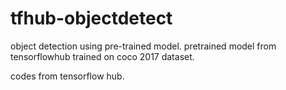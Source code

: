 # tfhub-objectdetect


object detection using pre-trained model.
pretrained model from tensorflowhub trained on coco 2017 dataset.

codes from tensorflow hub.
